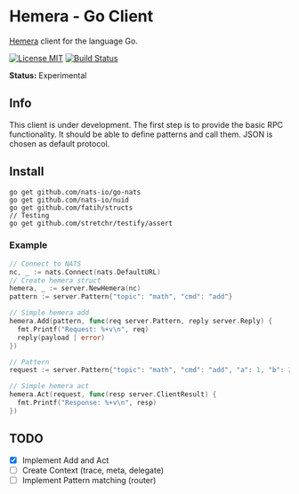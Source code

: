 # Hemera - Go Client
[Hemera](https://github.com/hemerajs/hemera) client for the language Go.

[![License MIT](https://img.shields.io/badge/License-MIT-blue.svg)](http://opensource.org/licenses/MIT)
[![Build Status](https://travis-ci.org/hemerajs/go-hemera.svg?branch=master)](http://travis-ci.org/hemerajs/go-hemera)

**Status:** Experimental

## Info
This client is under development. The first step is to provide the basic RPC functionality. It should be able to define patterns and call them.
JSON is chosen as default protocol.

## Install

```
go get github.com/nats-io/go-nats
go get github.com/nats-io/nuid
go get github.com/fatih/structs
// Testing
go get github.com/stretchr/testify/assert
```

### Example

```go
// Connect to NATS
nc, _ := nats.Connect(nats.DefaultURL)
// Create hemera struct
hemera, _ := server.NewHemera(nc)
pattern := server.Pattern{"topic": "math", "cmd": "add"}

// Simple hemera add
hemera.Add(pattern, func(req server.Pattern, reply server.Reply) {
  fmt.Printf("Request: %+v\n", req)
  reply(payload | error)
})

// Pattern
request := server.Pattern{"topic": "math", "cmd": "add", "a": 1, "b": 2}

// Simple hemera act
hemera.Act(request, func(resp server.ClientResult) {
  fmt.Printf("Response: %+v\n", resp)
})
```

## TODO
- [X] Implement Add and Act
- [ ] Create Context (trace, meta, delegate)
- [ ] Implement Pattern matching (router)
